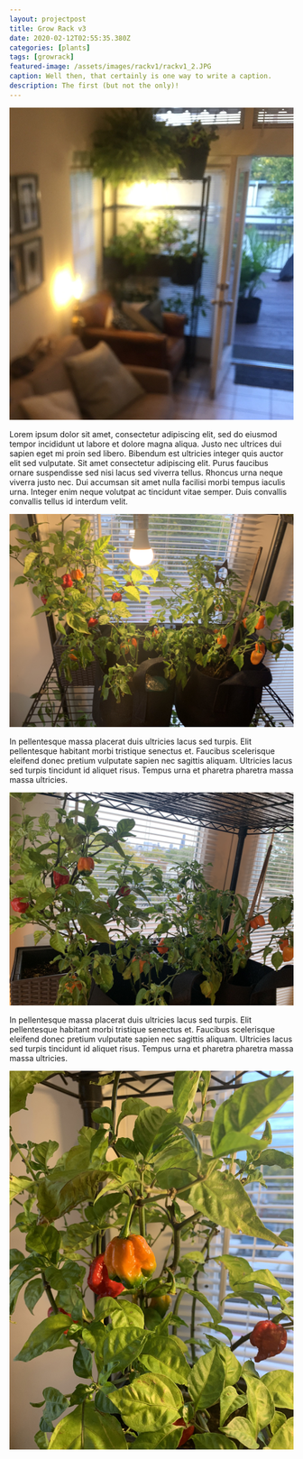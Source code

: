 ```yaml
---
layout: projectpost
title: Grow Rack v3
date: 2020-02-12T02:55:35.380Z
categories: [plants]
tags: [growrack]
featured-image: /assets/images/rackv1/rackv1_2.JPG
caption: Well then, that certainly is one way to write a caption.
description: The first (but not the only)!
---
```


<a data-fancybox="gallery" href="/assets/images/rackv1_1.JPG"><img class="responsive" src="/assets/images/rackv1/rackv1_1.JPG"></a>

Lorem ipsum dolor sit amet, consectetur adipiscing elit, sed do eiusmod tempor incididunt ut labore et dolore magna aliqua. Justo nec ultrices dui sapien eget mi proin sed libero. Bibendum est ultricies integer quis auctor elit sed vulputate. Sit amet consectetur adipiscing elit. Purus faucibus ornare suspendisse sed nisi lacus sed viverra tellus. Rhoncus urna neque viverra justo nec. Dui accumsan sit amet nulla facilisi morbi tempus iaculis urna. Integer enim neque volutpat ac tincidunt vitae semper. Duis convallis convallis tellus id interdum velit. 

<a data-fancybox="gallery" href="/assets/images/rackv1_2.JPG"><img class="responsive" src="/assets/images/rackv1/rackv1_2.JPG"></a>

In pellentesque massa placerat duis ultricies lacus sed turpis. Elit pellentesque habitant morbi tristique senectus et. Faucibus scelerisque eleifend donec pretium vulputate sapien nec sagittis aliquam. Ultricies lacus sed turpis tincidunt id aliquet risus. Tempus urna et pharetra pharetra massa massa ultricies.

<a data-fancybox="gallery" href="/assets/images/rackv1_3.JPG"><img class="responsive" src="/assets/images/rackv1/rackv1_3.JPG"></a>

In pellentesque massa placerat duis ultricies lacus sed turpis. Elit pellentesque habitant morbi tristique senectus et. Faucibus scelerisque eleifend donec pretium vulputate sapien nec sagittis aliquam. Ultricies lacus sed turpis tincidunt id aliquet risus. Tempus urna et pharetra pharetra massa massa ultricies.

<a data-fancybox="gallery" href="/assets/images/rackv1_4.JPG"><img class="responsive" src="/assets/images/rackv1/rackv1_4.JPG"></a>